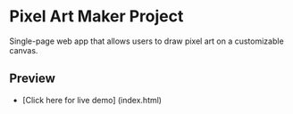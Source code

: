 # Pixel Art Maker Project

Single-page web app that allows users to draw pixel art on a customizable canvas.

## Preview

* [Click here for live demo] (index.html)

